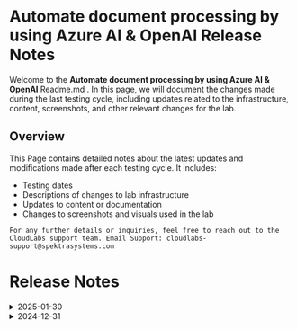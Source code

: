 # Automate document processing by using Azure AI & OpenAI Release Notes

Welcome to the **Automate document processing by using Azure AI & OpenAI** Readme.md . In this page, we will document the changes made during the last testing cycle, including updates related to the infrastructure, content, screenshots, and other relevant changes for the lab.

## Overview

This Page contains detailed notes about the latest updates and modifications made after each testing cycle. It includes:

- Testing dates
- Descriptions of changes to lab infrastructure
- Updates to content or documentation
- Changes to screenshots and visuals used in the lab

`For any further details or inquiries, feel free to reach out to the CloudLabs support team. Email Support: cloudlabs-support@spektrasystems.com`

# Release Notes

<details>
  <summary>2025-01-30</summary>

## Release Notes

In this section, we will track and list each change introduced in the latest release:

### Release Date: 2025-01-30

- **Change**: Minor UI Changes and instructions updated.
- **Testing Date**: 2025-01-30

## Infrastructure Changes

NA

## Content Changes

- **Change**: Minor UI Changes and instructions updated.

## Screenshot Updates

- **Change**: Updated the screenshots as per the latest UI changes.

## Testing Notes

- **Testing Date**: 2025-01-30

---
</details>

<details>
  <summary>2024-12-31</summary>

## Release Notes

In this section, we will track and list each change introduced in the latest release:

### Release Date: 2024-12-31

- **Change**: Minor Updates
- **Testing Date**: 2024-12-31

## Infrastructure Changes

NA

## Content Changes

- **Change**: Minor UI Changes and instructions updated.
  - Minor Updates 

    - **Azure OpenAI Studio Enhancements**  
      - Updated references to **Azure OpenAI Studio** to the rebranded **Azure AI Foundry Portal** for consistency with the latest updates.  
      - Revised the lab guide screenshots to reflect the new Azure OpenAI logo, aligning with the updated UI.  

    - **Cognitive Search Update**  
      - Renamed **Cognitive Search** to **AI Search** across all relevant sections to match the new terminology.

    - **Lab 02: Utilize Your Data Set Using OpenAI**  
      - **Task 2: Upload Your Own Data**  
        - Added a workaround **NOTE** to address potential **CORS-related issues**, ensuring smoother data upload experiences.  
      - **Task 3: Interact with Azure OpenAI ChatGPT LLM Using Your Own Data**  
        - Included a workaround **NOTE** to resolve issues users might encounter while using the Webapp, enhancing usability and troubleshooting clarity.

## Screenshot Updates

- **Change**: Updated the screenshots as per the latest UI changes.

## Testing Notes

- **Testing Date**: 2024-12-31

---
</details>
